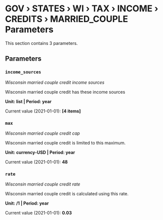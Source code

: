 # GOV › STATES › WI › TAX › INCOME › CREDITS › MARRIED_COUPLE Parameters

This section contains 3 parameters.

## Parameters

### `income_sources`
*Wisconsin married couple credit income sources*

Wisconsin married couple credit has these income sources

**Unit: list | Period: year**

Current value (2021-01-01): **[4 items]**


### `max`
*Wisconsin married couple credit cap*

Wisconsin married couple credit is limited to this maximum.

**Unit: currency-USD | Period: year**

Current value (2021-01-01): **48**


### `rate`
*Wisconsin married couple credit rate*

Wisconsin married couple credit is calculated using this rate.

**Unit: /1 | Period: year**

Current value (2021-01-01): **0.03**

